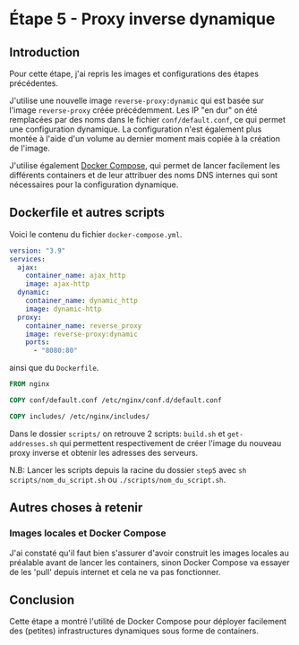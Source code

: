 # Étape 5 - Proxy inverse dynamique

## Introduction
Pour cette étape, j'ai repris les images et configurations des étapes précédentes.

J'utilise une nouvelle image `reverse-proxy:dynamic` qui est basée sur l'image `reverse-proxy` créée précédemment. Les IP "en dur" on été remplacées par des noms dans le fichier `conf/default.conf`, ce qui permet une configuration dynamique. La configuration n'est également plus montée à l'aide d'un volume au dernier moment mais copiée à la création de l'image.

J'utilise également [Docker Compose](https://docs.docker.com/compose/), qui permet de lancer facilement les différents containers et de leur attribuer des noms DNS internes qui sont nécessaires pour la configuration dynamique.

## Dockerfile et autres scripts
Voici le contenu du fichier `docker-compose.yml`.
```yaml
version: "3.9"
services:
  ajax:
    container_name: ajax_http
    image: ajax-http
  dynamic:
    container_name: dynamic_http
    image: dynamic-http
  proxy:
    container_name: reverse_proxy
    image: reverse-proxy:dynamic
    ports:
      - "8080:80"
```
ainsi que du `Dockerfile`.
```dockerfile
FROM nginx

COPY conf/default.conf /etc/nginx/conf.d/default.conf

COPY includes/ /etc/nginx/includes/
```
Dans le dossier `scripts/` on retrouve 2 scripts:
`build.sh` et `get-addresses.sh` qui permettent respectivement de créer l'image du nouveau proxy inverse et obtenir les adresses des serveurs.

N.B: Lancer les scripts depuis la racine du dossier `step5` avec `sh scripts/nom_du_script.sh` ou `./scripts/nom_du_script.sh`.

## Autres choses à retenir

### Images locales et Docker Compose
J'ai constaté qu'il faut bien s'assurer d'avoir construit les images locales au préalable avant de lancer les containers, sinon Docker Compose va essayer de les 'pull' depuis internet et cela ne va pas fonctionner.

## Conclusion
Cette étape a montré l'utilité de Docker Compose pour déployer facilement des (petites) infrastructures dynamiques sous forme de containers.
